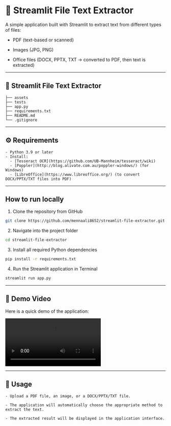 # 📄 Streamlit File Text Extractor

A simple application built with Streamlit to extract text from different types of files:

- PDF (text-based or scanned)

- Images (JPG, PNG)

- Office files (DOCX, PPTX, TXT → converted to PDF, then text is extracted)

---
## 📄 Streamlit File Text Extractor
``` 
├── assets
├── tests
├── app.py
├── requirements.txt
├── README.md
└── .gitignore
```
---

## ⚙️ Requirements
```
- Python 3.9 or later
- Install:
  - [Tesseract OCR](https://github.com/UB-Mannheim/tesseract/wiki)
  - [Poppler](http://blog.alivate.com.au/poppler-windows/) (for Windows)
  - [LibreOffice](https://www.libreoffice.org/) (to convert DOCX/PPTX/TXT files into PDF)

```
---
## How to run locally

1. Clone the repository from GitHub
```bash
git clone https://github.com/mennaali8652/streamlit-file-extractor.git
```
2. Navigate into the project folder
```bash
cd streamlit-file-extractor
```
3. Install all required Python dependencies
```bash
pip install -r requirements.txt
```

4. Run the Streamlit application in Terminal
```bash
streamlit run app.py
```

---

## 🎥 Demo Video
Here is a quick demo of the application:

![Watch the demo](assets/demo.webm)

---

## 🧪 Usage
```
- Upload a PDF file, an image, or a DOCX/PPTX/TXT file.

- The application will automatically choose the appropriate method to extract the text.

- The extracted result will be displayed in the application interface.

```
